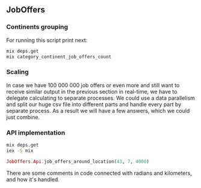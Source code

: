 ## JobOffers

### Continents grouping

For running this script print next:

```bash
mix deps.get
mix category_continent_job_offers_count
```

### Scaling

In case we have 100 000 000 job offers or even more and still want to receive similar output in the previous section in real-time, we have to delegate calculating to separate processes. We could use a data parallelism and split our huge csv file into different parts and handle every part by separate process. As a result we will have a few answers, which we could just combine.

### API implementation

```bash
mix deps.get
iex -S mix
```
```elixir
JobOffers.Api.job_offers_around_location(43, 7, 4000)
```

There are some comments in code connected with radians and kilometers, and how it's handled.
